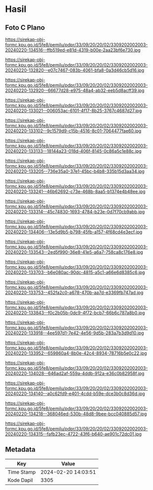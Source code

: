 # Hasil

## Foto C Plano

https://sirekap-obj-formc.kpu.go.id/5fe8/pemilu/pdpr/33/09/20/20/02/3309202002003-20240220-134516--ffb519ed-e81d-4319-b00e-2aa23bf6e730.jpg

https://sirekap-obj-formc.kpu.go.id/5fe8/pemilu/pdpr/33/09/20/20/02/3309202002003-20240220-132820--e07c7467-083b-4061-bfa8-0a3d46cb5d16.jpg

https://sirekap-obj-formc.kpu.go.id/5fe8/pemilu/pdpr/33/09/20/20/02/3309202002003-20240220-132920--66677d28-e975-48a4-ab32-eeb5d8acff39.jpg

https://sirekap-obj-formc.kpu.go.id/5fe8/pemilu/pdpr/33/09/20/20/02/3309202002003-20240220-133021--006053ac-6101-4f17-8b25-3767c4687d27.jpg

https://sirekap-obj-formc.kpu.go.id/5fe8/pemilu/pdpr/33/09/20/20/02/3309202002003-20240220-133102--9c1579d9-c15b-4516-8c01-7064477fae60.jpg

https://sirekap-obj-formc.kpu.go.id/5fe8/pemilu/pdpr/33/09/20/20/02/3309202002003-20240220-133133--18144a23-018d-406f-8145-0c86a5c1e88c.jpg

https://sirekap-obj-formc.kpu.go.id/5fe8/pemilu/pdpr/33/09/20/20/02/3309202002003-20240220-133205--736e35a0-37e1-45bc-b4b8-335b15d3aa34.jpg

https://sirekap-obj-formc.kpu.go.id/5fe8/pemilu/pdpr/33/09/20/20/02/3309202002003-20240220-133241--46b62692-c73e-468b-8aa5-b1374e4b48ee.jpg

https://sirekap-obj-formc.kpu.go.id/5fe8/pemilu/pdpr/33/09/20/20/02/3309202002003-20240220-133314--45c74830-1693-4784-b23e-0d7f70cb9abb.jpg

https://sirekap-obj-formc.kpu.go.id/5fe8/pemilu/pdpr/33/09/20/20/02/3309202002003-20240220-134406--13e5d9b5-b798-45fb-a157-4f68cd4e3ecf.jpg

https://sirekap-obj-formc.kpu.go.id/5fe8/pemilu/pdpr/33/09/20/20/02/3309202002003-20240220-133543--2ed5f990-36e8-41e5-a6a7-758ca8c176e8.jpg

https://sirekap-obj-formc.kpu.go.id/5fe8/pemilu/pdpr/33/09/20/20/02/3309202002003-20240220-133703--b6e080ac-90dc-4815-a5c1-a66e6d8385c6.jpg

https://sirekap-obj-formc.kpu.go.id/5fe8/pemilu/pdpr/33/09/20/20/02/3309202002003-20240220-133753--452fa2c0-a678-470b-aa7d-e3369fb747ad.jpg

https://sirekap-obj-formc.kpu.go.id/5fe8/pemilu/pdpr/33/09/20/20/02/3309202002003-20240220-133843--f0c2b05b-0dc9-4f72-bcb7-66b6c787a8b0.jpg

https://sirekap-obj-formc.kpu.go.id/5fe8/pemilu/pdpr/33/09/20/20/02/3309202002003-20240220-133918--4ee597d1-7e42-4e56-9d5b-283a7b3d9d10.jpg

https://sirekap-obj-formc.kpu.go.id/5fe8/pemilu/pdpr/33/09/20/20/02/3309202002003-20240220-133952--659860a4-8b0e-42c4-8934-78716b5e0c22.jpg

https://sirekap-obj-formc.kpu.go.id/5fe8/pemilu/pdpr/33/09/20/20/02/3309202002003-20240220-134028--646ad2af-559a-4ddb-912a-e36c0b82958f.jpg

https://sirekap-obj-formc.kpu.go.id/5fe8/pemilu/pdpr/33/09/20/20/02/3309202002003-20240220-134140--a0c62fd9-e401-4cdd-b59e-dce3b0c8d36d.jpg

https://sirekap-obj-formc.kpu.go.id/5fe8/pemilu/pdpr/33/09/20/20/02/3309202002003-20240220-134218--368046ed-530b-48d8-9bee-bcc040885d57.jpg

https://sirekap-obj-formc.kpu.go.id/5fe8/pemilu/pdpr/33/09/20/20/02/3309202002003-20240220-134315--fafb23ec-4722-43f6-b640-ae901c72dc01.jpg


## Metadata

| Key        | Value               |
| ---------- | ------------------- |
| Time Stamp | 2024-02-20 14:03:51 |
| Kode Dapil | 3305                |



